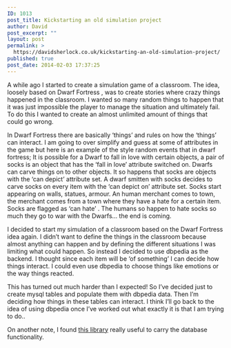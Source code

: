 ```yaml
---
ID: 1013
post_title: Kickstarting an old simulation project
author: David
post_excerpt: ""
layout: post
permalink: >
  https://davidsherlock.co.uk/kickstarting-an-old-simulation-project/
published: true
post_date: 2014-02-03 17:37:25
---
```

A while ago I started to create a simulation game of a classroom. The idea, loosely based on Dwarf Fortress , was to create stories where crazy things happened in the classroom. I wanted so many random things to happen that it was just impossible the player to manage the situation and ultimately fail. To do this I wanted to create an almost unlimited amount of things that could go wrong.

In Dwarf Fortress there are basically ‘things’ and rules on how the ‘things’ can interact. I am going to over simplify and guess at some of attributes in the game but here is an example of the style random events that in dwarf fortress; It is possible for a Dwarf to fall in love with certain objects, a pair of socks is an object that has the ‘fall in love’ attribute switched on. Dwarfs can carve things on to other objects. It so happens that socks are objects with the ‘can depict’ attribute set. A dwarf smitten with socks decides to carve socks on every item with the ‘can depict on’ attribute set. Socks start appearing on walls, statues, armour. An human merchant comes to town, the merchant comes from a town where they have a hate for a certain item. Socks are flagged as ‘can hate’ . The humans so happen to hate socks so much they go to war with the Dwarfs… the end is coming.

I decided to start my simulation of a classroom based on the Dwarf Fortress idea again. I didn’t want to define the things in the classroom because almost anything can happen and by defining the different situations I was limiting what could happen. So instead I decided to use dbpedia as the backend. I thought since each item will be ‘of something’ I can decide how things interact. I could even use dbpedia to choose things like emotions or the way things reacted.

This has turned out much harder than I expected! So I’ve decided just to create mysql tables and populate them with dbpedia data. Then I’m deciding how things in these tables can interact. I think I’ll go back to the idea of using dbpedia once I’ve worked out what exactly it is that I am trying to do..

On another note, I found <a href="http://medoo.in/">this library</a> really useful to carry the database functionality.